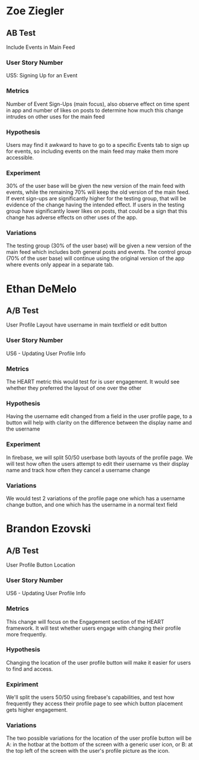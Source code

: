 # Zoe Ziegler

## AB Test

Include Events in Main Feed

### User Story Number

US5: Signing Up for an Event

### Metrics

Number of Event Sign-Ups (main focus), also observe effect on time spent in app and number of likes on posts to determine how much this change intrudes on other uses for the main feed

### Hypothesis

Users may find it awkward to have to go to a specific Events tab to sign up for events, so including events on the main feed may make them more accessible.

### Experiment

30% of the user base will be given the new version of the main feed with events, while the remaining 70% will keep the old version of the main feed. If event sign-ups are significantly higher for the testing group, that will be evidence of the change having the intended effect. If users in the testing group have significantly lower likes on posts, that could be a sign that this change has adverse effects on other uses of the app.

### Variations

The testing group (30% of the user base) will be given a new version of the main feed which includes both general posts and events. The control group (70% of the user base) will continue using the original version of the app where events only appear in a separate tab.

# Ethan DeMelo

## A/B Test

User Profile Layout have username in main textfield or edit button

### User Story Number

US6 - Updating User Profile Info

### Metrics

The HEART metric this would test for is user engagement. It would see whether they preferred the layout of one over the other

### Hypothesis
Having the username edit changed from a field in the user profile page, to a button will help with clarity on the difference between the display name and the username

### Experiment

In firebase, we will split 50/50 userbase both layouts of the profile page. We will test how often the users attempt to edit their username vs their display name and track how often they cancel a username change

### Variations

We would test 2 variations of the profile page one which has a username change button, and one which has the username in a normal text field

# Brandon Ezovski

## A/B Test 

User Profile Button Location

### User Story Number

US6 - Updating User Profile Info

### Metrics

This change will focus on the Engagement section of the HEART framework. It will test whether users engage with changing their profile more frequently.

### Hypothesis
Changing the location of the user profile button will make it easier for users to find and access. 

### Expiriment

We'll split the users 50/50 using firebase's capabilities, and test how frequently they access their profile page to see which button placement gets higher engagement. 

### Variations

The two possible variations for the location of the user profile button will be A: in the hotbar at the bottom of the screen with a generic user icon, or B: at the top left of the screen with the user's profile picture as the icon.
